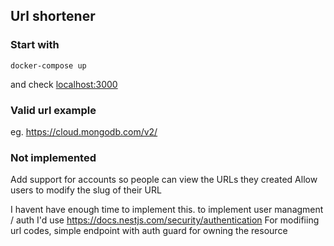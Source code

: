 ## Url shortener

### Start with

```
docker-compose up
```
and check [localhost:3000](http://localhost:3000)

### Valid url example

[protocol]://phost].[domain]/[optional-path]
eg. https://cloud.mongodb.com/v2/

### Not implemented

Add support for accounts so people can view the URLs they created
Allow users to modify the slug of their URL

I havent have enough time to implement this.
to implement user managment / auth I'd use https://docs.nestjs.com/security/authentication
For modifiing url codes, simple endpoint with auth guard for owning the resource
